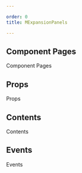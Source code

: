 ```yaml
---

order: 0
title: MExpansionPanels

---
```

 
## Component Pages
 
Component Pages
 
## Props
 
Props
 
## Contents
 
Contents
 
## Events
 
Events
 
